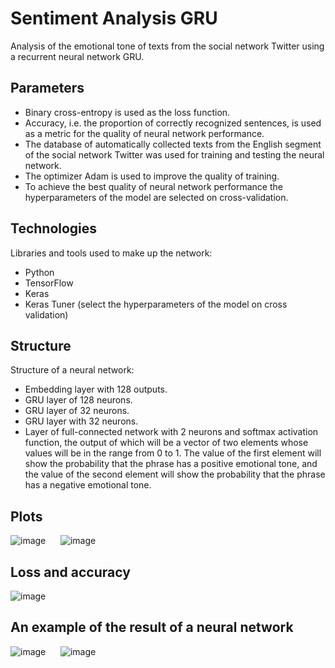 # Sentiment Analysis GRU

Analysis of the emotional tone of texts from the social network Twitter using a recurrent neural network GRU.

## Parameters

<ul>
	<li>Binary cross-entropy is used as the loss function.</li>
	<li>Accuracy, i.e. the proportion of correctly recognized sentences, is used as a metric for the quality of neural network performance.</li>
	<li>The database of automatically collected texts from the English segment of the social network Twitter was used for training and testing the neural network.</li>
	<li>The optimizer Adam is used to improve the quality of training.</li>
	<li>To achieve the best quality of neural network performance the hyperparameters of the model are selected on cross-validation.</li>
</ul>

## Technologies

<p>Libraries and tools used to make up the network:</p>

<ul>
	<li>Python</li>
    	<li>TensorFlow</li>
  	<li>Keras</li>
  	<li>Keras Tuner (select the hyperparameters of the model on cross validation)</li>
</ul>

## Structure

Structure of a neural network:

<ul>
	<li>Embedding layer with 128 outputs.</li>
    	<li>GRU layer of 128 neurons.</li>
    	<li>GRU layer of 32 neurons.</li>
    	<li>GRU layer with 32 neurons.</li>
    	<li>Layer of full-connected network with 2 neurons and softmax activation function, the output of which will be a vector of two elements whose values will be in the range from 0 to 1. The value of the first element will show the probability that the phrase has a positive emotional tone, and the value of the second element will show the probability that the phrase has a negative emotional tone.</li>
</ul>


## Plots

![image](https://user-images.githubusercontent.com/54866075/126515539-92a00b40-508d-405a-bd11-1c884d051284.png)      ![image](https://user-images.githubusercontent.com/54866075/126515553-412b7528-d30c-46bc-ae4f-1933664ced4f.png)

## Loss and accuracy

![image](https://user-images.githubusercontent.com/54866075/126515507-d1f8f7ae-5529-41a8-8bdb-475ab3bfafb1.png)

## An example of the result of a neural network

![image](https://user-images.githubusercontent.com/54866075/126514154-f9629967-3066-44a2-a4b2-e37b5a2d9811.png)      ![image](https://user-images.githubusercontent.com/54866075/126515581-4c39e297-2312-4f57-a1e7-5d646682714e.png)
